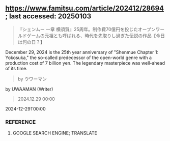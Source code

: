 ## https://www.famitsu.com/article/202412/28694; last accessed: 20250103

> 『シェンムー 一章 横須賀』25周年。制作費70億円を投じたオープンワールドゲームの元祖とも呼ばれる、時代を先取りし過ぎた伝説の作品【今日は何の日？】

December 29, 2024 is the 25th year anniversary of "Shenmue Chapter 1: Yokosuka," the so-called predecessor of the open-world genre with a production cost of 7 billion yen. The legendary masterpiece was well-ahead of its time.

> by ウワーマン

by UWAAMAN (Writer)

> 2024.12.29 00:00

2024-12-29T00:00

### REFERENCE

1) GOOGLE SEARCH ENGINE; TRANSLATE